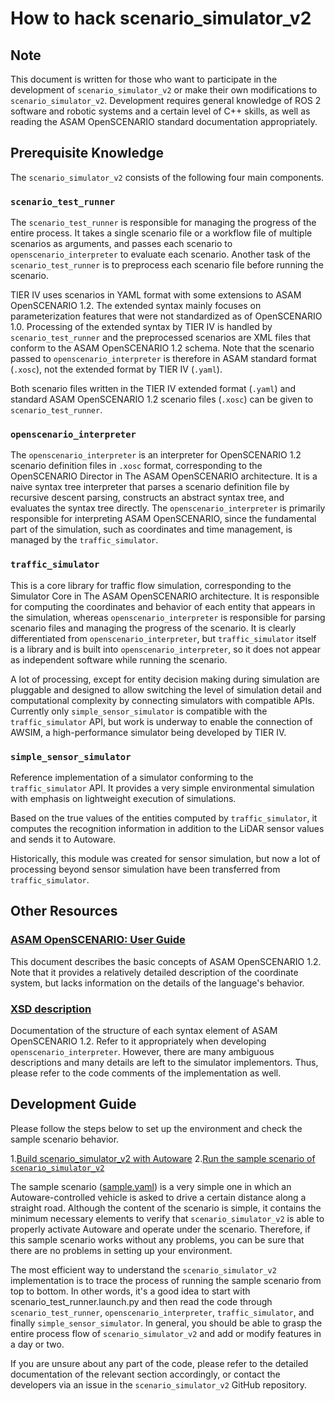 # How to hack scenario_simulator_v2

## Note

This document is written for those who want to participate in the development
of `scenario_simulator_v2` or make their own modifications to
`scenario_simulator_v2`. Development requires general knowledge of ROS 2
software and robotic systems and a certain level of C++ skills, as well as
reading the ASAM OpenSCENARIO standard documentation appropriately.

## Prerequisite Knowledge

The `scenario_simulator_v2` consists of the following four main components.

### `scenario_test_runner`

The `scenario_test_runner` is responsible for managing the progress of the
entire process. It takes a single scenario file or a workflow file of multiple
scenarios as arguments, and passes each scenario to `openscenario_interpreter`
to evaluate each scenario. Another task of the `scenario_test_runner` is to
preprocess each scenario file before running the scenario.

TIER IV uses scenarios in YAML format with some extensions to ASAM OpenSCENARIO
1.2. The extended syntax mainly focuses on parameterization features that were
not standardized as of OpenSCENARIO 1.0. Processing of the extended syntax by
TIER IV is handled by `scenario_test_runner` and the preprocessed scenarios are
XML files that conform to the ASAM OpenSCENARIO 1.2 schema. Note that the
scenario passed to `openscenario_interpreter` is therefore in ASAM standard
format (`.xosc`), not the extended format by TIER IV (`.yaml`).

Both scenario files written in the TIER IV extended format (`.yaml`) and
standard ASAM OpenSCENARIO 1.2 scenario files (`.xosc`) can be given to
`scenario_test_runner`.

### `openscenario_interpreter`

The `openscenario_interpreter` is an interpreter for OpenSCENARIO 1.2 scenario
definition files in `.xosc` format, corresponding to the OpenSCENARIO Director
in The ASAM OpenSCENARIO architecture. It is a naive syntax tree interpreter
that parses a scenario definition file by recursive descent parsing, constructs
an abstract syntax tree, and evaluates the syntax tree directly. The
`openscenario_interpreter` is primarily responsible for interpreting ASAM
OpenSCENARIO, since the fundamental part of the simulation, such as coordinates
and time management, is managed by the `traffic_simulator`.

### `traffic_simulator`

This is a core library for traffic flow simulation, corresponding to the
Simulator Core in The ASAM OpenSCENARIO architecture. It is responsible for
computing the coordinates and behavior of each entity that appears in the
simulation, whereas `openscenario_interpreter` is responsible for parsing
scenario files and managing the progress of the scenario. It is clearly
differentiated from `openscenario_interpreter`, but `traffic_simulator` itself
is a library and is built into `openscenario_interpreter`, so it does not
appear as independent software while running the scenario.

A lot of processing, except for entity decision making during simulation are
pluggable and designed to allow switching the level of simulation detail and
computational complexity by connecting simulators with compatible APIs.
Currently only `simple_sensor_simulator` is compatible with the
`traffic_simulator` API, but work is underway to enable the connection of
AWSIM, a high-performance simulator being developed by TIER IV.

### `simple_sensor_simulator`

Reference implementation of a simulator conforming to the `traffic_simulator`
API. It provides a very simple environmental simulation with emphasis on
lightweight execution of simulations.

Based on the true values of the entities computed by `traffic_simulator`, it
computes the recognition information in addition to the LiDAR sensor values and
sends it to Autoware.

Historically, this module was created for sensor simulation, but now a lot of
processing beyond sensor simulation have been transferred from
`traffic_simulator`.

## Other Resources

### [ASAM OpenSCENARIO: User Guide](https://www.asam.net/index.php?eID=dumpFile&t=f&f=4908&token=ae9d9b44ab9257e817072a653b5d5e98ee0babf8)

This document describes the basic concepts of ASAM OpenSCENARIO 1.2. Note that
it provides a relatively detailed description of the coordinate system, but
lacks information on the details of the language's behavior.

### [XSD description](https://www.asam.net/static_downloads/ASAM_OpenSCENARIO_V1.2.0_Model_Documentation/modelDocumentation/)

Documentation of the structure of each syntax element of ASAM OpenSCENARIO 1.2.
Refer to it appropriately when developing `openscenario_interpreter`. However,
there are many ambiguous descriptions and many details are left to the
simulator implementors. Thus, please refer to the code comments of the
implementation as well.

## Development Guide

Please follow the steps below to set up the environment and check the sample scenario behavior.

1.[Build scenario_simulator_v2 with Autoware](https://autowarefoundation.github.io/autoware-documentation/main/tutorials/scenario-simulation/planning-simulation/installation/)
2.[Run the sample scenario of `scenario_simulator_v2`](https://autowarefoundation.github.io/autoware-documentation/main/tutorials/scenario-simulation/planning-simulation/scenario-test-simulation/)

The sample scenario ([sample.yaml](test_runner/scenario_test_runner/scenario/sample.yaml)) is a very simple one in which an Autoware-controlled vehicle is asked to drive a certain distance along a straight road. Although the content of the scenario is simple, it contains the minimum necessary elements to verify that `scenario_simulator_v2` is able to properly activate Autoware and operate under the scenario. Therefore, if this sample scenario works without any problems, you can be sure that there are no problems in setting up your environment.

The most efficient way to understand the `scenario_simulator_v2` implementation is to trace the process of running the sample scenario from top to bottom. In other words, it's a good idea to start with scenario_test_runner.launch.py and then read the code through `scenario_test_runner`, `openscenario_interpreter`, `traffic_simulator`, and finally `simple_sensor_simulator`. In general, you should be able to grasp the entire process flow of `scenario_simulator_v2` and add or modify features in a day or two.

If you are unsure about any part of the code, please refer to the detailed documentation of the relevant section accordingly, or contact the developers via an issue in the `scenario_simulator_v2` GitHub repository.
